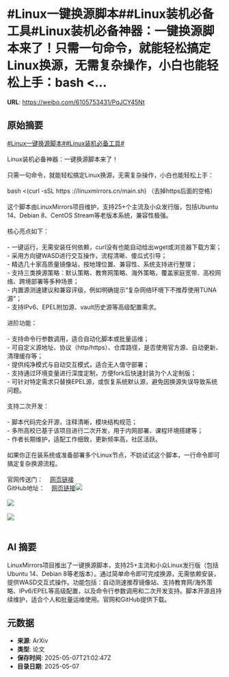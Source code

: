 # #Linux一键换源脚本##Linux装机必备工具#Linux装机必备神器：一键换源脚本来了！只需一句命令，就能轻松搞定Linux换源，无需复杂操作，小白也能轻松上手：bash <...

**URL**: https://weibo.com/6105753431/PqJCY45Nt

## 原始摘要

<a href="https://m.weibo.cn/search?containerid=231522type%3D1%26t%3D10%26q%3D%23Linux%E4%B8%80%E9%94%AE%E6%8D%A2%E6%BA%90%E8%84%9A%E6%9C%AC%23&amp;extparam=%23Linux%E4%B8%80%E9%94%AE%E6%8D%A2%E6%BA%90%E8%84%9A%E6%9C%AC%23" data-hide=""><span class="surl-text">#Linux一键换源脚本#</span></a><a href="https://m.weibo.cn/search?containerid=231522type%3D1%26t%3D10%26q%3D%23Linux%E8%A3%85%E6%9C%BA%E5%BF%85%E5%A4%87%E5%B7%A5%E5%85%B7%23&amp;extparam=%23Linux%E8%A3%85%E6%9C%BA%E5%BF%85%E5%A4%87%E5%B7%A5%E5%85%B7%23" data-hide=""><span class="surl-text">#Linux装机必备工具#</span></a><br><br>Linux装机必备神器：一键换源脚本来了！<br><br>只需一句命令，就能轻松搞定Linux换源，无需复杂操作，小白也能轻松上手：<br><br>bash &lt;(curl -sSL https ://linuxmirrors.cn/main.sh)  （去掉https后面的空格）<br><br>这个脚本由LinuxMirrors项目维护，支持25+个主流及小众发行版，包括Ubuntu 14、Debian 8、CentOS Stream等老版本系统，兼容性极强。<br><br>核心亮点如下：<br><br>- 一键运行，无需安装任何依赖，curl没有也能自动给出wget或浏览器下载方案；<br>- 采用方向键WASD进行交互操作，流程清晰、傻瓜式引导；<br>- 精选几十家高质量镜像站，按地理位置、兼容性、系统支持进行整理；<br>- 支持三类换源策略：默认策略、教育网策略、海外策略，覆盖家庭宽带、高校网络、跨境部署等多种场景；<br>- 内置源测速建议和兼容评级，例如明确提示“复杂网络环境下不推荐使用TUNA源”；<br>- 支持IPv6、EPEL附加源、vault历史源等高级配置需求。<br>    <br>进阶功能：<br><br>- 支持命令行参数调用，适合自动化脚本或批量运维；<br>- 可自定义源地址、协议（http/https）、仓库路径，是否使用官方源、自动更新、清理缓存等；<br>- 提供纯净模式与自动交互模式，适合无人值守部署；<br>- 支持通过环境变量进行深度定制，方便fork后快速封装为个人定制版；<br>- 可针对特定需求只替换EPEL源，或恢复系统默认源，避免因换源失误导致系统问题。<br>    <br>支持二次开发：<br><br>- 脚本代码完全开源，注释清晰，模块结构规范；<br>- 多所高校已基于该项目进行二次开发，用于内网部署、课程环境搭建等；    <br>- 作者长期维护，适配工作细致，更新频率高，社区活跃。<br>    <br>如果你正在装系统或准备部署多个Linux节点，不妨试试这个脚本，一行命令即可搞定复杂换源流程。<br><br>官网传送门：<a href="https://weibo.cn/sinaurl?u=https%3A%2F%2Flinuxmirrors.cn" data-hide=""><span class="url-icon"><img style="width: 1rem;height: 1rem" src="https://h5.sinaimg.cn/upload/2015/09/25/3/timeline_card_small_web_default.png" referrerpolicy="no-referrer"></span><span class="surl-text">网页链接</span></a><br>GitHub地址：<a href="https://weibo.cn/sinaurl?u=https%3A%2F%2Fgithub.com%2FSuperManito%2FLinuxMirrors2" data-hide=""><span class="url-icon"><img style="width: 1rem;height: 1rem" src="https://h5.sinaimg.cn/upload/2015/09/25/3/timeline_card_small_web_default.png" referrerpolicy="no-referrer"></span><span class="surl-text">网页链接</span></a><img style="" src="https://tvax1.sinaimg.cn/large/006Fd7o3gy1i1722gluvuj31s02k71kx.jpg" referrerpolicy="no-referrer"><br><br><img style="" src="https://tvax2.sinaimg.cn/large/006Fd7o3gy1i1722irdzaj30zk0ip7ck.jpg" referrerpolicy="no-referrer"><br><br><img style="" src="https://tvax4.sinaimg.cn/large/006Fd7o3gy1i1722k0rxzj323s1e7axl.jpg" referrerpolicy="no-referrer"><br><br>

## AI 摘要

LinuxMirrors项目推出了一键换源脚本，支持25+主流和小众Linux发行版（包括Ubuntu 14、Debian 8等老版本）。通过简单命令即可完成换源，无需依赖安装，提供WASD交互式操作。功能包括：自动测速推荐镜像站、支持教育网/海外策略、IPv6/EPEL等高级配置，以及命令行参数调用和二次开发支持。脚本开源且持续维护，适合个人和批量运维使用。官网和GitHub提供下载。

## 元数据

- **来源**: ArXiv
- **类型**: 论文
- **保存时间**: 2025-05-07T21:02:47Z
- **目录日期**: 2025-05-07
